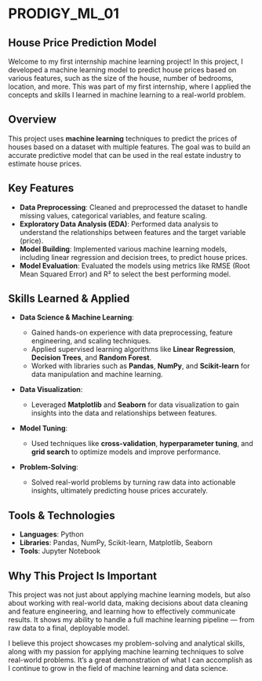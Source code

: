 # PRODIGY_ML_01

## House Price Prediction Model

Welcome to my first internship machine learning project! In this project, I developed a machine learning model to predict house prices based on various features, such as the size of the house, number of bedrooms, location, and more. This was part of my first internship, where I applied the concepts and skills I learned in machine learning to a real-world problem.

## Overview

This project uses **machine learning** techniques to predict the prices of houses based on a dataset with multiple features. The goal was to build an accurate predictive model that can be used in the real estate industry to estimate house prices.

## Key Features

- **Data Preprocessing**: Cleaned and preprocessed the dataset to handle missing values, categorical variables, and feature scaling.
- **Exploratory Data Analysis (EDA)**: Performed data analysis to understand the relationships between features and the target variable (price).
- **Model Building**: Implemented various machine learning models, including linear regression and decision trees, to predict house prices.
- **Model Evaluation**: Evaluated the models using metrics like RMSE (Root Mean Squared Error) and R² to select the best performing model.

## Skills Learned & Applied

- **Data Science & Machine Learning**:
  - Gained hands-on experience with data preprocessing, feature engineering, and scaling techniques.
  - Applied supervised learning algorithms like **Linear Regression**, **Decision Trees**, and **Random Forest**.
  - Worked with libraries such as **Pandas**, **NumPy**, and **Scikit-learn** for data manipulation and machine learning.
  
- **Data Visualization**:
  - Leveraged **Matplotlib** and **Seaborn** for data visualization to gain insights into the data and relationships between features.
  
- **Model Tuning**:
  - Used techniques like **cross-validation**, **hyperparameter tuning**, and **grid search** to optimize models and improve performance.

- **Problem-Solving**:
  - Solved real-world problems by turning raw data into actionable insights, ultimately predicting house prices accurately.

## Tools & Technologies

- **Languages**: Python
- **Libraries**: Pandas, NumPy, Scikit-learn, Matplotlib, Seaborn
- **Tools**: Jupyter Notebook

## Why This Project Is Important

This project was not just about applying machine learning models, but also about working with real-world data, making decisions about data cleaning and feature engineering, and learning how to effectively communicate results. It shows my ability to handle a full machine learning pipeline — from raw data to a final, deployable model.

I believe this project showcases my problem-solving and analytical skills, along with my passion for applying machine learning techniques to solve real-world problems. It’s a great demonstration of what I can accomplish as I continue to grow in the field of machine learning and data science.

